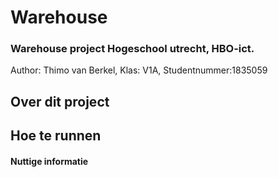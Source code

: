 # Warehouse
### Warehouse project Hogeschool utrecht, HBO-ict.
Author: Thimo van Berkel, Klas: V1A, Studentnummer:1835059
## Over dit project



## Hoe te runnen



#### Nuttige informatie


